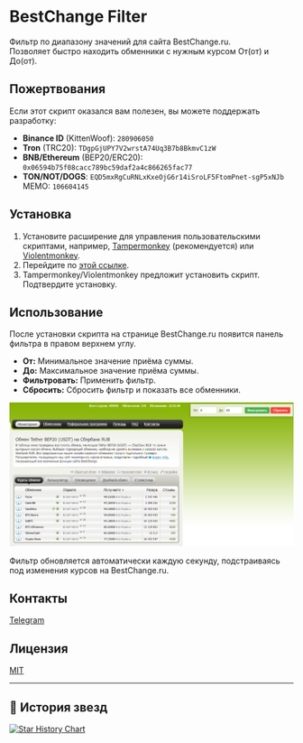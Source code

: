 # BestChange Filter

Фильтр по диапазону значений для сайта BestChange.ru.  
Позволяет быстро находить обменники с нужным курсом От(от) и До(от).

## Пожертвования

Если этот скрипт оказался вам полезен, вы можете поддержать разработку:

* **Binance ID** (KittenWoof): `280906050`
* **Tron** (TRC20): `TDgpGjUPY7V2wrstA74Uq3B7b8BkmvС1zW`
* **BNB/Ethereum** (BEP20/ERC20): `0x06594b75f08cacc789bc59daf2a4c866265fac77`
* **TON/NOT/DOGS**: `EQD5mxRgCuRNLxKxeOjG6r14iSroLF5FtomPnet-sgP5xNJb` MEMO: `106604145`

## Установка

1. Установите расширение для управления пользовательскими скриптами, например, [Tampermonkey](https://www.tampermonkey.net/) (рекомендуется) или [Violentmonkey](https://violentmonkey.github.io/get-it/).
2. Перейдите по [этой ссылке](https://raw.githubusercontent.com/ilfae/BestChange-Filter/refs/heads/main/README.md).
3. Tampermonkey/Violentmonkey предложит установить скрипт. Подтвердите установку.

## Использование

После установки скрипта на странице BestChange.ru появится панель фильтра в правом верхнем углу.

* **От:**  Минимальное значение приёма суммы.
* **До:** Максимальное значение приёма суммы.
* **Фильтровать:** Применить фильтр.
* **Сбросить:** Сбросить фильтр и показать все обменники.

![Пример использования](https://github.com/ilfae/BestChange-Filter/raw/main/1.png)


Фильтр обновляется автоматически каждую секунду, подстраиваясь под изменения курсов на BestChange.ru.


## Контакты

[Telegram](https://t.me/kittenwof)


## Лицензия

[MIT](https://choosealicense.com/licenses/mit/)


---


## 🌟 История звезд

[![Star History Chart](https://api.star-history.com/svg?repos=ilfae/,ilfae/BestChange-Filter&type=Date)](https://star-history.com/#ilfae/&ilfae/BestChange-Filter&Date)
